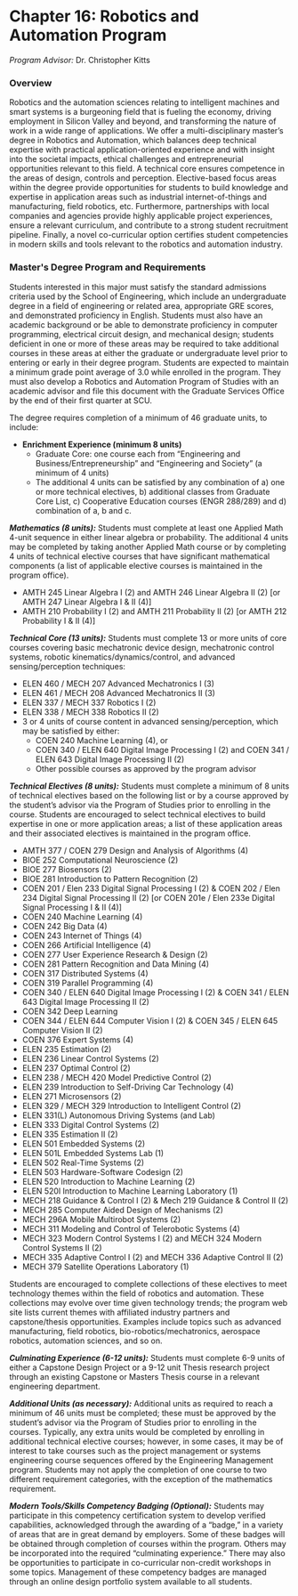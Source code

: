 # Chapter 16: Robotics and Automation Program

_Program Advisor:_ Dr. Christopher Kitts

### Overview&#x20;

Robotics and the automation sciences relating to intelligent machines and smart systems is a burgeoning field that is fueling the economy, driving employment in Silicon Valley and beyond, and transforming the nature of work in a wide range of applications. We offer a multi-disciplinary master’s degree in Robotics and Automation, which balances deep technical expertise with practical application-oriented experience and with insight into the societal impacts, ethical challenges and entrepreneurial opportunities relevant to this field. A technical core ensures competence in the areas of design, controls and perception. Elective-based focus areas within the degree provide opportunities for students to build knowledge and expertise in application areas such as industrial internet-of-things and manufacturing, field robotics, etc. Furthermore, partnerships with local companies and agencies provide highly applicable project experiences, ensure a relevant curriculum, and contribute to a strong student recruitment pipeline. Finally, a novel co-curricular option certifies student competencies in modern skills and tools relevant to the robotics and automation industry.

### Master's Degree Program and Requirements&#x20;

Students interested in this major must satisfy the standard admissions criteria used by the School of Engineering, which include an undergraduate degree in a field of engineering or related area, appropriate GRE scores, and demonstrated proficiency in English. Students must also have an academic background or be able to demonstrate proficiency in computer programming, electrical circuit design, and mechanical design; students deficient in one or more of these areas may be required to take additional courses in these areas at either the graduate or undergraduate level prior to entering or early in their degree program. Students are expected to maintain a minimum grade point average of 3.0 while enrolled in the program. They must also develop a Robotics and Automation Program of Studies with an academic advisor and file this document with the Graduate Services Office by the end of their first quarter at SCU.

The degree requires completion of a minimum of 46 graduate units, to include:

* **Enrichment Experience (minimum 8 units)**&#x20;
  * Graduate Core: one course each from “Engineering and Business/Entrepreneurship” and “Engineering and Society” (a minimum of 4 units)&#x20;
  * The additional 4 units can be satisfied by any combination of a) one or more technical electives, b) additional classes from Graduate Core List, c) Cooperative Education courses (ENGR 288/289) and d) combination of a, b and c.

_**Mathematics (8 units):**_ Students must complete at least one Applied Math 4-unit sequence in either linear algebra or probability. The additional 4 units may be completed by taking another Applied Math course or by completing 4 units of technical elective courses that have significant mathematical components (a list of applicable elective courses is maintained in the program office).&#x20;

* AMTH 245 Linear Algebra I (2) and AMTH 246 Linear Algebra II (2) \[or AMTH 247 Linear Algebra I & II (4)]&#x20;
* AMTH 210 Probability I (2) and AMTH 211 Probability II (2) \[or AMTH 212 Probability I & II (4)]

_**Technical Core (13 units):**_ Students must complete 13 or more units of core courses covering basic mechatronic device design, mechatronic control systems, robotic kinematics/dynamics/control, and advanced sensing/perception techniques:&#x20;

* ELEN 460 / MECH 207 Advanced Mechatronics I (3)
* ELEN 461 / MECH 208 Advanced Mechatronics II (3)&#x20;
* ELEN 337 / MECH 337 Robotics I (2)&#x20;
* ELEN 338 / MECH 338 Robotics II (2)&#x20;
* 3 or 4 units of course content in advanced sensing/perception, which may be satisfied by either:&#x20;
  * COEN 240 Machine Learning (4), or&#x20;
  * COEN 340 / ELEN 640 Digital Image Processing I (2) and COEN 341 / ELEN 643 Digital Image Processing II (2)&#x20;
  * Other possible courses as approved by the program advisor

_**Technical Electives (8 units):**_ Students must complete a minimum of 8 units of technical electives based on the following list or by a course approved by the student’s advisor via the Program of Studies prior to enrolling in the course. Students are encouraged to select technical electives to build expertise in one or more application areas; a list of these application areas and their associated electives is maintained in the program office.

* AMTH 377 / COEN 279 Design and Analysis of Algorithms (4)&#x20;
* BIOE 252 Computational Neuroscience (2)&#x20;
* BIOE 277 Biosensors (2)&#x20;
* BIOE 281 Introduction to Pattern Recognition (2)&#x20;
* COEN 201 / Elen 233 Digital Signal Processing I (2) & COEN 202 / Elen 234 Digital Signal Processing II (2) \[or COEN 201e / Elen 233e Digital Signal Processing I & II (4)]&#x20;
* COEN 240 Machine Learning (4)&#x20;
* COEN 242 Big Data (4)&#x20;
* COEN 243 Internet of Things (4)&#x20;
* COEN 266 Artificial Intelligence (4)&#x20;
* COEN 277 User Experience Research & Design (2)&#x20;
* COEN 281 Pattern Recognition and Data Mining (4)&#x20;
* COEN 317 Distributed Systems (4)&#x20;
* COEN 319 Parallel Programming (4)&#x20;
* COEN 340 / ELEN 640 Digital Image Processing I (2) & COEN 341 / ELEN 643 Digital Image Processing II (2)&#x20;
* COEN 342 Deep Learning&#x20;
* COEN 344 / ELEN 644 Computer Vision I (2) & COEN 345 / ELEN 645 Computer Vision II (2)&#x20;
* COEN 376 Expert Systems (4)&#x20;
* ELEN 235 Estimation (2)&#x20;
* ELEN 236 Linear Control Systems (2)&#x20;
* ELEN 237 Optimal Control (2)&#x20;
* ELEN 238 / MECH 420 Model Predictive Control (2)&#x20;
* ELEN 239 Introduction to Self-Driving Car Technology (4)&#x20;
* ELEN 271 Microsensors (2)&#x20;
* ELEN 329 / MECH 329 Introduction to Intelligent Control (2)&#x20;
* ELEN 331(L) Autonomous Driving Systems (and Lab)&#x20;
* ELEN 333 Digital Control Systems (2)&#x20;
* ELEN 335 Estimation II (2)&#x20;
* ELEN 501 Embedded Systems (2)&#x20;
* ELEN 501L Embedded Systems Lab (1)&#x20;
* ELEN 502 Real-Time Systems (2)&#x20;
* ELEN 503 Hardware-Software Codesign (2)&#x20;
* ELEN 520 Introduction to Machine Learning (2)&#x20;
* ELEN 520l Introduction to Machine Learning Laboratory (1)&#x20;
* MECH 218 Guidance & Control I (2) & Mech 219 Guidance & Control II (2)&#x20;
* MECH 285 Computer Aided Design of Mechanisms (2)&#x20;
* MECH 296A Mobile Multirobot Systems (2)&#x20;
* MECH 311 Modeling and Control of Telerobotic Systems (4)&#x20;
* MECH 323 Modern Control Systems I (2) and MECH 324 Modern Control Systems II (2)&#x20;
* MECH 335 Adaptive Control I (2) and MECH 336 Adaptive Control II (2)&#x20;
* MECH 379 Satellite Operations Laboratory (1)

Students are encouraged to complete collections of these electives to meet technology themes within the field of robotics and automation. These collections may evolve over time given technology trends; the program web site lists current themes with affiliated industry partners and capstone/thesis opportunities. Examples include topics such as advanced manufacturing, field robotics, bio-robotics/mechatronics, aerospace robotics, automation sciences, and so on.

_**Culminating Experience (6-12 units):**_ Students must complete 6-9 units of either a Capstone Design Project or a 9-12 unit Thesis research project through an existing Capstone or Masters Thesis course in a relevant engineering department.

_**Additional Units (as necessary):**_ Additional units as required to reach a minimum of 46 units must be completed; these must be approved by the student’s advisor via the Program of Studies prior to enrolling in the courses. Typically, any extra units would be completed by enrolling in additional technical elective courses; however, in some cases, it may be of interest to take courses such as the project management or systems engineering course sequences offered by the Engineering Management program. Students may not apply the completion of one course to two different requirement categories, with the exception of the mathematics requirement.

_**Modern Tools/Skills Competency Badging (Optional):**_ Students may participate in this competency certification system to develop verified capabilities, acknowledged through the awarding of a “badge,” in a variety of areas that are in great demand by employers. Some of these badges will be obtained through completion of courses within the program. Others may be incorporated into the required “culminating experience.” There may also be opportunities to participate in co-curricular non-credit workshops in some topics. Management of these competency badges are managed through an online design portfolio system available to all students.
